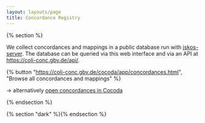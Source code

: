 ```yaml
---
layout: layouts/page
title: Concordance Registry
---
```


{% section %}

We collect concordances and mappings in a public database run with
[jskos-server](https://github.com/gbv/jskos-server). The database can be
queried via this web interface and via an API at
<https://coli-conc.gbv.de/api/>.

<!-- TODO, see https://github.com/gbv/cocoda-mappings/blob/master/index.php -->
<p id="concordances-stats"></p>

{% button "https://coli-conc.gbv.de/cocoda/app/concordances.html", "Browse all concordances and mappings" %}

→ alternatively [open concordances in Cocoda](https://coli-conc.gbv.de/cocoda/app/?concordances)

{% endsection %}

{% section "dark" %}{% endsection %}
